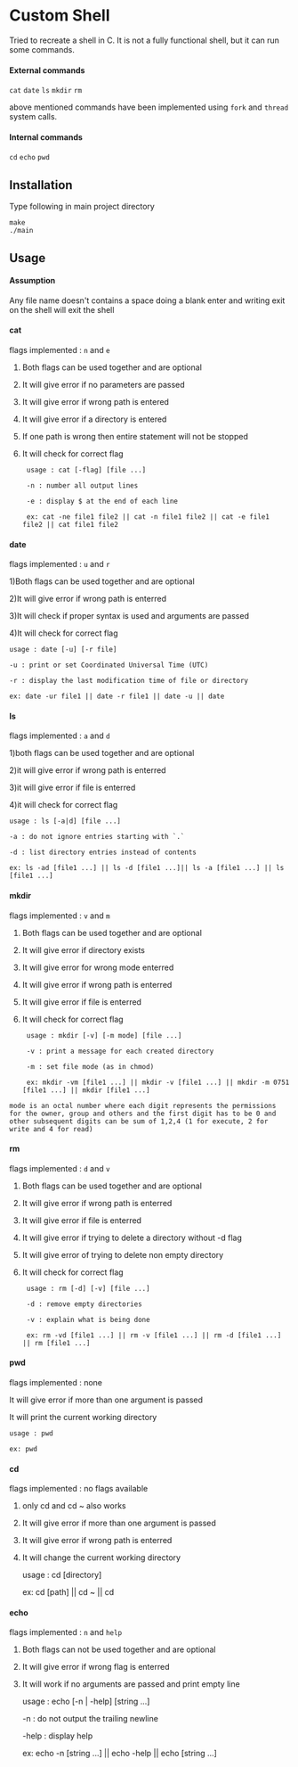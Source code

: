 # Custom Shell
Tried to recreate a shell in C. It is not a fully functional shell, but it can run some commands.

#### External commands
    
`cat` `date` `ls` `mkdir` `rm`

above mentioned commands have been implemented using `fork` and `thread` system calls.

#### Internal commands

`cd` `echo` `pwd`

## Installation

Type following in main project directory 

    make
    ./main

## Usage

#### Assumption
Any file name doesn't contains a space
doing a blank enter and writing exit on the shell will exit the shell

#### cat
flags implemented : `n` and `e`

1) Both flags can be used together and are optional
2) It will give error if no parameters are passed
3) It will give error if wrong path is entered
4) It will give error if a directory is entered
5) If one path is wrong then entire statement will not be stopped
6) It will check for correct flag

        usage : cat [-flag] [file ...]

        -n : number all output lines

        -e : display $ at the end of each line

        ex: cat -ne file1 file2 || cat -n file1 file2 || cat -e file1 file2 || cat file1 file2

#### date
flags implemented : `u` and `r`

1)Both flags can be used together and are optional

2)It will give error if wrong path is enterred

3)It will check if proper syntax is used and arguments are passed

4)It will check for correct flag

    usage : date [-u] [-r file] 

    -u : print or set Coordinated Universal Time (UTC)

    -r : display the last modification time of file or directory

    ex: date -ur file1 || date -r file1 || date -u || date
#### ls
flags implemented : `a` and `d`

1)both flags can be used together and are optional

2)it will give error if wrong path is enterred

3)it will give error if file is enterred

4)it will check for correct flag

    usage : ls [-a|d] [file ...]

    -a : do not ignore entries starting with `.`

    -d : list directory entries instead of contents

    ex: ls -ad [file1 ...] || ls -d [file1 ...]|| ls -a [file1 ...] || ls [file1 ...]

#### mkdir
flags implemented : `v` and `m`
1) Both flags can be used together and are optional

2) It will give error if directory exists

3) It will give error for wrong mode enterred

4) It will give error if wrong path is enterred

5) It will give error if file is enterred

6) It will check for correct flag



        usage : mkdir [-v] [-m mode] [file ...]

        -v : print a message for each created directory

        -m : set file mode (as in chmod)

        ex: mkdir -vm [file1 ...] || mkdir -v [file1 ...] || mkdir -m 0751 [file1 ...] || mkdir [file1 ...]


```mode is an octal number where each digit represents the permissions for the owner, group and others and the first digit has to be 0 and other subsequent digits can be sum of 1,2,4 (1 for execute, 2 for write and 4 for read)```

#### rm
flags implemented : `d` and `v`

1) Both flags can be used together and are optional

2) It will give error if wrong path is enterred

3) It will give error if file is enterred

4) It will give error if trying to delete a directory without -d flag

5) It will give error of trying to delete non empty directory

6) It will check for correct flag

        usage : rm [-d] [-v] [file ...]

        -d : remove empty directories

        -v : explain what is being done

        ex: rm -vd [file1 ...] || rm -v [file1 ...] || rm -d [file1 ...] || rm [file1 ...]
#### pwd
flags implemented : none

It will give error if more than one argument is passed

It will print the current working directory

    usage : pwd

    ex: pwd

#### cd
flags implemented : no flags available

1) only cd and cd ~ also works

2) It will give error if more than one argument is passed

3) It will give error if wrong path is enterred

4) It will change the current working directory

    usage : cd [directory]

    ex: cd [path] || cd ~ || cd
#### echo
flags implemented : `n` and `help`
1) Both flags can not be used together and are optional
2) It will give error if wrong flag is enterred
3) It will work if no arguments are passed and print empty line

    usage : echo [-n | -help] [string ...]


    -n : do not output the trailing newline

    -help : display help
    
    ex: echo -n [string ...] || echo -help || echo [string ...]